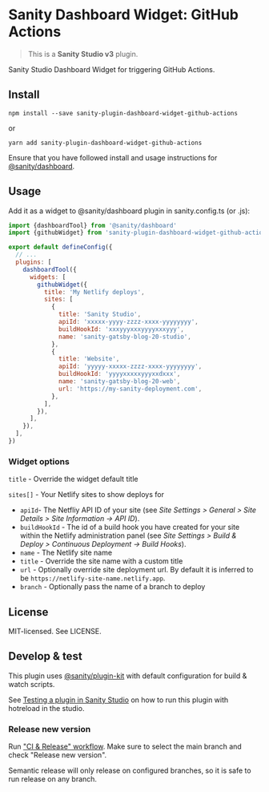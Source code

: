 # Sanity Dashboard Widget: GitHub Actions

> This is a **Sanity Studio v3** plugin.

Sanity Studio Dashboard Widget for triggering GitHub Actions.

## Install

```
npm install --save sanity-plugin-dashboard-widget-github-actions
```

or

```
yarn add sanity-plugin-dashboard-widget-github-actions
```

Ensure that you have followed install and usage instructions for [@sanity/dashboard](https://github.com/sanity-io/dashboard).

## Usage

Add it as a widget to @sanity/dashboard plugin in sanity.config.ts (or .js):

```js
import {dashboardTool} from '@sanity/dashboard'
import {githubWidget} from 'sanity-plugin-dashboard-widget-github-actions'

export default defineConfig({
  // ...
  plugins: [
    dashboardTool({
      widgets: [
        githubWidget({
          title: 'My Netlify deploys',
          sites: [
            {
              title: 'Sanity Studio',
              apiId: 'xxxxx-yyyy-zzzz-xxxx-yyyyyyyy',
              buildHookId: 'xxxyyyxxxyyyyxxxyyy',
              name: 'sanity-gatsby-blog-20-studio',
            },
            {
              title: 'Website',
              apiId: 'yyyyy-xxxxx-zzzz-xxxx-yyyyyyyy',
              buildHookId: 'yyyyxxxxxyyyxxdxxx',
              name: 'sanity-gatsby-blog-20-web',
              url: 'https://my-sanity-deployment.com',
            },
          ],
        }),
      ],
    }),
  ],
})
```

### Widget options

`title` - Override the widget default title

`sites[]` - Your Netlify sites to show deploys for

- `apiId`- The Netfliy API ID of your site (see _Site Settings > General > Site Details > Site Information -> API ID_).
- `buildHookId` - The id of a build hook you have created for your site within the Netlify administration panel (see _Site Settings > Build & Deploy > Continuous Deployment -> Build Hooks_).
- `name` - The Netlify site name
- `title` - Override the site name with a custom title
- `url` - Optionally override site deployment url. By default it is inferred to be `https://netlify-site-name.netlify.app`.
- `branch` - Optionally pass the name of a branch to deploy

## License

MIT-licensed. See LICENSE.

## Develop & test

This plugin uses [@sanity/plugin-kit](https://github.com/sanity-io/plugin-kit)
with default configuration for build & watch scripts.

See [Testing a plugin in Sanity Studio](https://github.com/sanity-io/plugin-kit#testing-a-plugin-in-sanity-studio)
on how to run this plugin with hotreload in the studio.

### Release new version

Run ["CI & Release" workflow](https://github.com/sanity-io/sanity-plugin-dashboard-widget-netlify/actions/workflows/main.yml).
Make sure to select the main branch and check "Release new version".

Semantic release will only release on configured branches, so it is safe to run release on any branch.
